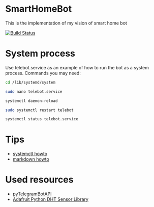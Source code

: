 # SmartHomeBot
This is the implementation of my vision of smart home bot

<!-- [![Download Month](https://img.shields.io/pypi/v/pyTelegramBotAPI.svg)](https://pypi.python.org/pypi/pyTelegramBotAPI) -->
[![Build Status](https://travis-ci.org/Sashkoiv/SmartHomeBot.svg?branch=master)](https://travis-ci.org/Sashkoiv/SmartHomeBot)

# System process
Use telebot.service as an example of how to run the bot as a system process.
Commands you may need:
```sh
cd /lib/systemd/system
```
```sh
sudo nano telebot.service
```
```sh
systemctl daemon-reload
```
```sh
sudo systemctl restart telebot
```
```sh
systemctl status telebot.service
```

# Tips

* [systemctl howto](https://www.digitalocean.com/community/tutorials/how-to-use-systemctl-to-manage-systemd-services-and-units)
* [markdown howto](https://github.com/adam-p/markdown-here/wiki/Markdown-Cheatsheet)

# Used resources
* [pyTelegramBotAPI](https://github.com/eternnoir/pyTelegramBotAPI)
* [Adafruit Python DHT Sensor Library](https://github.com/adafruit/Adafruit_Python_DHT)

